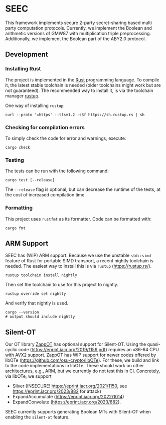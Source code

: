# SEEC

This framework implements secure 2-party secret-sharing based multi party computation protocols. Currently, we implement the Boolean and arithmetic versions of GMW87 with multiplication triple preprocessing. Additionally, we implement the Boolean part of the ABY2.0 protocol. 

## Development

### Installing Rust

The project is implemented in the [Rust](https://www.rust-lang.org/) programming language. To compile it, the latest stable toolchain is needed (older toolchains might work but are not guaranteed). The recommended way to install it, is via the toolchain manager [rustup](https://rustup.rs/).

One way of installing `rustup`:

```shell
curl --proto '=https' --tlsv1.2 -sSf https://sh.rustup.rs | sh
```

### Checking for compilation errors

To simply check the code for error and warnings, execute:

```shell
cargo check
```

### Testing

The tests can be run with the following command:

```shell
cargo test [--release]
```

The `--release` flag is optional, but can decrease the runtime of the tests, at the cost of increased compilation time.

### Formatting

This project uses `rustfmt` as its formatter. Code can be formatted with:

```shell
cargo fmt
```

## ARM Support
SEEC has (WIP) ARM support. Because we use the unstable `std::simd` feature of Rust for portable SIMD transport, a recent nightly toolchain is needed. The easiest way to install this is via `rustup` (https://rustup.rs/).
```shell
rustup toolchain install nightly
```
Then set the toolchain to use for this project to nightly.
```shell
rustup override set nightly
```
And verify that nightly is used.
```shell
cargo --version
# output should include nightly
```

## Silent-OT
Our OT library [ZappOT](./crates/zappot) has optional support for Silent-OT. 
Using the quasi-cyclic code (https://eprint.iacr.org/2019/1159.pdf) requires an x86-64 CPU with AVX2 support. ZappOT has WIP support for newer codes offered by libOTe (https://github.com/osu-crypto/libOTe). For these, we build and link to the code implementations in libOTe. These should work on other architectures, e.g., ARM, but we currently do not test this in CI.
 Concretely, via libOTe, we support
- Silver (INSECURE! https://eprint.iacr.org/2021/1150, see https://eprint.iacr.org/2023/882 for attack)
- ExpandAccumulate (https://eprint.iacr.org/2022/1014)
- ExpandConvolute (https://eprint.iacr.org/2023/882).

SEEC currently supports generating Boolean MTs with Silent-OT when enabling the `silent-ot` feature.